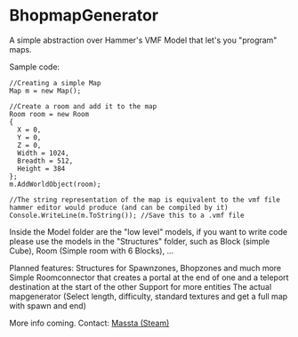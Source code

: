 # BhopmapGenerator
A simple abstraction over Hammer's VMF Model that let's you "program" maps.

Sample code:
```
//Creating a simple Map
Map m = new Map();

//Create a room and add it to the map
Room room = new Room
{
  X = 0,
  Y = 0,
  Z = 0,
  Width = 1024,
  Breadth = 512,
  Height = 384
};
m.AddWorldObject(room);
  
//The string representation of the map is equivalent to the vmf file hammer editor would produce (and can be compiled by it)
Console.WriteLine(m.ToString()); //Save this to a .vmf file
```
Inside the Model folder are the "low level" models, if you want to write code please use the models in the "Structures" folder, such as Block (simple Cube), Room (Simple room with 6 Blocks), ...

Planned features:
Structures for Spawnzones, Bhopzones and much more
Simple Roomconnector that creates a portal at the end of one and a teleport destination at the start of the other
Support for more entities
The actual mapgenerator (Select length, difficulty, standard textures and get a full map with spawn and end)

More info coming. Contact: [Massta (Steam)](http://www.steamcommunity.com/id/massta)
